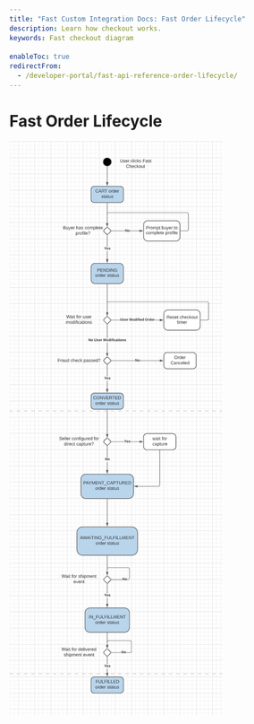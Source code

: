 ```yaml
---
title: "Fast Custom Integration Docs: Fast Order Lifecycle"
description: Learn how checkout works.
keywords: Fast checkout diagram

enableToc: true
redirectFrom:
  - /developer-portal/fast-api-reference-order-lifecycle/
---
```


# Fast Order Lifecycle

![Fast order lifecycle diagram](images/order-lifecycle.png)
